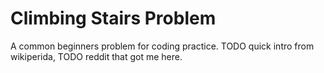 # Climbing Stairs Problem

A common beginners problem for coding practice.  TODO quick intro from
wikiperida, TODO reddit that got me here.

